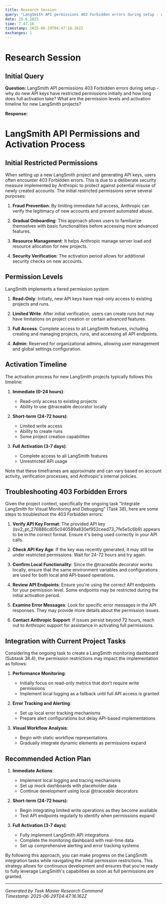 ```yaml
---
title: Research Session
query: "LangSmith API permissions 403 Forbidden errors during setup - why do new API keys have restricted permissions initially and how long does full activation take? What are the permission levels and activation timeline for new LangSmith projects?"
date: 29.6.2025
time: 7.47.16
timestamp: 2025-06-29T04:47:16.162Z
exchanges: 1
---
```


# Research Session

## Initial Query

**Question:** LangSmith API permissions 403 Forbidden errors during setup - why do new API keys have restricted permissions initially and how long does full activation take? What are the permission levels and activation timeline for new LangSmith projects?

**Response:**

# LangSmith API Permissions and Activation Process

## Initial Restricted Permissions

When setting up a new LangSmith project and generating API keys, users often encounter 403 Forbidden errors. This is due to a deliberate security measure implemented by Anthropic to protect against potential misuse of newly created accounts. The initial restricted permissions serve several purposes:

1. **Fraud Prevention**: By limiting immediate full access, Anthropic can verify the legitimacy of new accounts and prevent automated abuse.

2. **Gradual Onboarding**: This approach allows users to familiarize themselves with basic functionalities before accessing more advanced features.

3. **Resource Management**: It helps Anthropic manage server load and resource allocation for new projects.

4. **Security Verification**: The activation period allows for additional security checks on new accounts.

## Permission Levels

LangSmith implements a tiered permission system:

1. **Read-Only**: Initially, new API keys have read-only access to existing projects and runs.

2. **Limited Write**: After initial verification, users can create runs but may have limitations on project creation or certain advanced features.

3. **Full Access**: Complete access to all LangSmith features, including creating and managing projects, runs, and accessing all API endpoints.

4. **Admin**: Reserved for organizational admins, allowing user management and global settings configuration.

## Activation Timeline

The activation process for new LangSmith projects typically follows this timeline:

1. **Immediate (0-24 hours)**:
   - Read-only access to existing projects
   - Ability to use @traceable decorator locally

2. **Short-term (24-72 hours)**:
   - Limited write access
   - Ability to create runs
   - Some project creation capabilities

3. **Full Activation (3-7 days)**:
   - Complete access to all LangSmith features
   - Unrestricted API usage

Note that these timeframes are approximate and can vary based on account activity, verification processes, and Anthropic's internal policies.

## Troubleshooting 403 Forbidden Errors

Given the project context, specifically the ongoing task "Integrate LangSmith for Visual Monitoring and Debugging" (Task 38), here are some steps to troubleshoot the 403 Forbidden errors:

1. **Verify API Key Format**: 
   The provided API key (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) appears to be in the correct format. Ensure it's being used correctly in your API calls.

2. **Check API Key Age**: 
   If the key was recently generated, it may still be under restricted permissions. Wait for 24-72 hours and try again.

3. **Confirm Local Functionality**: 
   Since the @traceable decorator works locally, ensure that the same environment variables and configurations are used for both local and API-based operations.

4. **Review API Endpoints**: 
   Ensure you're using the correct API endpoints for your permission level. Some endpoints may be restricted during the initial activation period.

5. **Examine Error Messages**: 
   Look for specific error messages in the API responses. They may provide more details about the permission issues.

6. **Contact Anthropic Support**: 
   If issues persist beyond 72 hours, reach out to Anthropic support for assistance in activating full permissions.

## Integration with Current Project Tasks

Considering the ongoing task to create a LangSmith monitoring dashboard (Subtask 38.4), the permission restrictions may impact the implementation as follows:

1. **Performance Monitoring**: 
   - Initially focus on read-only metrics that don't require write permissions
   - Implement local logging as a fallback until full API access is granted

2. **Error Tracking and Alerting**: 
   - Set up local error tracking mechanisms
   - Prepare alert configurations but delay API-based implementations

3. **Visual Workflow Analysis**: 
   - Begin with static workflow representations
   - Gradually integrate dynamic elements as permissions expand

## Recommended Action Plan

1. **Immediate Actions**:
   - Implement local logging and tracing mechanisms
   - Set up mock dashboards with placeholder data
   - Continue development using local @traceable decorators

2. **Short-term (24-72 hours)**:
   - Begin integrating limited write operations as they become available
   - Test API endpoints regularly to identify when permissions expand

3. **Full Activation (3-7 days)**:
   - Fully implement LangSmith API integrations
   - Complete the monitoring dashboard with real-time data
   - Set up comprehensive alerting and error tracking systems

By following this approach, you can make progress on the LangSmith integration tasks while navigating the initial permission restrictions. This strategy allows for continuous development and ensures that you're ready to fully leverage LangSmith's capabilities as soon as full permissions are granted.


---

*Generated by Task Master Research Command*  
*Timestamp: 2025-06-29T04:47:16.162Z*
